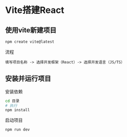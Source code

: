 # Vite搭建React



## 使用vite新建项目

``` bash
npm create vite@latest
```

流程

```
填写项目名称 -> 选择开发框架（React）-> 选择开发语言（JS/TS）
```



## 安装并运行项目

安装依赖

```bash
cd 目录
# 执行
npm install
```



启动项目

``` bash
npm run dev
```

